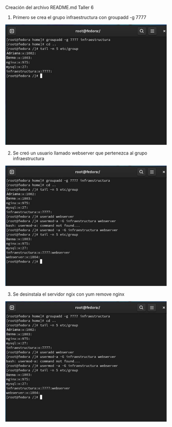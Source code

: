 Creación del archivo README.md
Taller 6

1. Primero se crea el grupo infraestructura con groupadd -g 7777

<img src= "InfraestructuraComputacional\Seguimiento\6\1.jpg" style="max-width:100%;">

2. Se creó un usuario llamado webserver que pertenezca al grupo infraestructura

<img src= "InfraestructuraComputacional\Seguimiento\6\2.jpg" style="max-width:100%;">

3. Se desinstala el servidor ngix con yum remove nginx

<img src= "InfraestructuraComputacional\Seguimiento\6\2.jpg" style="max-width:100%;">